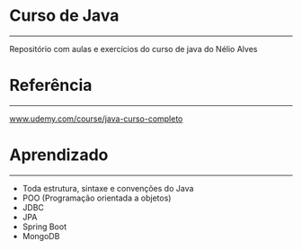 # Curso de Java

---
Repositório com aulas e exercícios do curso de java do Nélio Alves

# Referência

---
www.udemy.com/course/java-curso-completo

# Aprendizado

---
- Toda estrutura, sintaxe e convenções do Java
- POO (Programação orientada a objetos)
- JDBC
- JPA
- Spring Boot
- MongoDB
